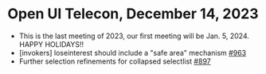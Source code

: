 Open UI Telecon, December 14, 2023
=================================
- This is the last meeting of 2023, our first meeting will be Jan. 5, 2024. HAPPY HOLIDAYS!!
- [invokers] loseinterest should include a "safe area" mechanism [#963](https://github.com/openui/open-ui/issues/963)
- Further selection refinements for collapsed selectlist [#897](https://github.com/openui/open-ui/issues/897)

